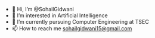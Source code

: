 - 👋 Hi, I’m @SohailGidwani
- 👀 I’m interested in Artificial Intelligence
- 🌱 I’m currently pursuing Computer Engineering at TSEC
- 📫 How to reach me sohailgidwani15@gmail.com

<!---
SohailGidwani/SohailGidwani is a ✨ special ✨ repository because its `README.md` (this file) appears on your GitHub profile.
You can click the Preview link to take a look at your changes.
--->
